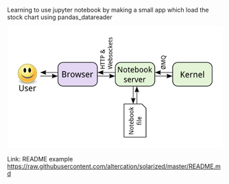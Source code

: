 Learning to use jupyter notebook by making
a small app which load the stock chart using pandas_datareader

[![jupyter notebook architecture](https://github.com/HuynhLam/nb-ipynb/blob/master/notebook_components.png)](#blabla)


Link: README example
https://raw.githubusercontent.com/altercation/solarized/master/README.md
